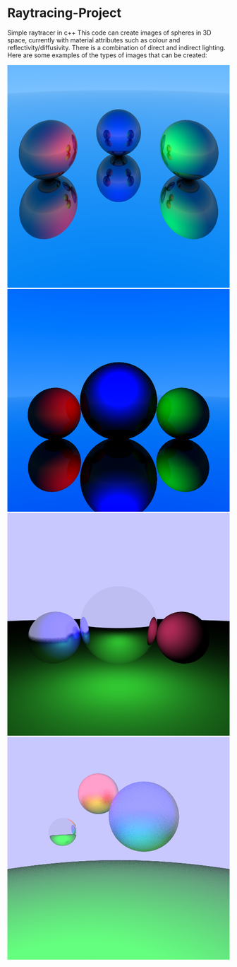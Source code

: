 # Raytracing-Project
Simple raytracer in c++
This code can create images of spheres in 3D space, currently with material attributes such as colour and reflectivity/diffusivity. 
There is a combination of direct and indirect lighting.
Here are some examples of the types of images that can be created:

![Image 1](MyFirstProject/4thRaytracingV2Image.png)
![Image 2](MyFirstProject/3rdRaytracingV2Image.png)
![Image 3](MyFirstProject/2ndRaytracingV2Image.png)
![Image 4](MyFirstProject/1stRaytracingV2Image.png)
